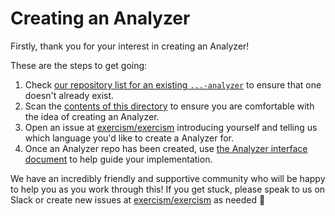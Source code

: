 # Creating an Analyzer

Firstly, thank you for your interest in creating an Analyzer!

These are the steps to get going:

1. Check [our repository list for an existing `...-analyzer`](https://github.com/exercism?q=-analyzer) to ensure that one doesn't already exist.
2. Scan the [contents of this directory](/docs/building/tooling/analyzers/) to ensure you are comfortable with the idea of creating an Analyzer.
3. Open an issue at [exercism/exercism][exercism-repo] introducing yourself and telling us which language you'd like to create a Analyzer for.
4. Once an Analyzer repo has been created, use [the Analyzer interface document](/docs/building/tooling/analyzers/interface.md) to help guide your implementation.

We have an incredibly friendly and supportive community who will be happy to help you as you work through this! If you get stuck, please speak to us on Slack or create new issues at [exercism/exercism][exercism-repo] as needed 🙂

[exercism-repo]: https://github.com/exercism/exercism
